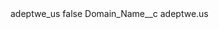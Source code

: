 <?xml version="1.0" encoding="UTF-8"?>
<CustomMetadata xmlns="http://soap.sforce.com/2006/04/metadata" xmlns:xsi="http://www.w3.org/2001/XMLSchema-instance" xmlns:xsd="http://www.w3.org/2001/XMLSchema">
    <label>adeptwe_us</label>
    <protected>false</protected>
    <values>
        <field>Domain_Name__c</field>
        <value xsi:type="xsd:string">adeptwe.us</value>
    </values>
</CustomMetadata>
